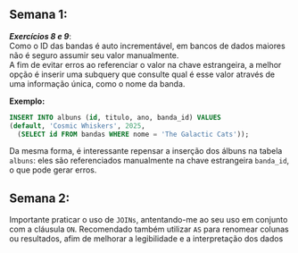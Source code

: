 ## Semana 1: 
**_Exercícios 8 e 9_**:  
Como o ID das bandas é auto incrementável, em bancos de dados maiores não é seguro assumir seu valor manualmente.  
A fim de evitar erros ao referenciar o valor na chave estrangeira, a melhor opção é inserir uma subquery que consulte qual é esse valor através de uma informação única, como o nome da banda.

**Exemplo:**

```sql
INSERT INTO albuns (id, titulo, ano, banda_id) VALUES 
(default, 'Cosmic Whiskers', 2025, 
  (SELECT id FROM bandas WHERE nome = 'The Galactic Cats'));
```
Da mesma forma, é interessante repensar a inserção dos álbuns na tabela `albuns`: eles são referenciados manualmente na chave estrangeira `banda_id`, o que pode gerar erros.
 
## Semana 2: 
Importante praticar o uso de `JOINs`, antentando-me ao seu uso em conjunto com a cláusula `ON`.
Recomendado também utilizar `AS` para renomear colunas ou resultados, afim de melhorar a legibilidade e a interpretação dos dados 
